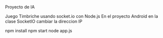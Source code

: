 Proyecto de IA

Juego Timbriche usando socket.io con Node.js
En el proyecto Android en la clase SocketIO cambiar la direccion IP

npm install
npm start
node app.js


